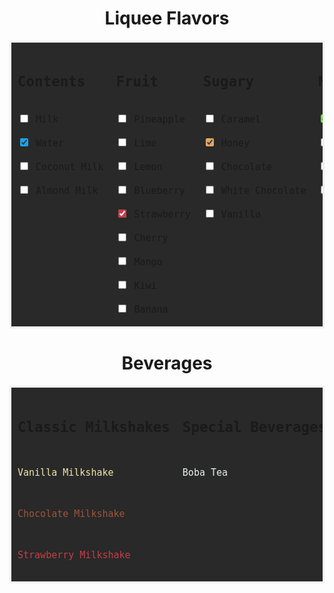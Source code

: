 <style>
.milk {accent-color: #FDFFF5; color: #FDFFF5;}
.water {accent-color: #1CA3EC; color: #1CA3EC;}
.coconut {accent-color: #F1EEE6; color: #F1EEE6;}
.almond {accent-color: #D6CFBE; color: #D6CFBE;}
.pineapple {accent-color: #FEEA63; color: #FEEA63;}
.lime {accent-color: #F3FCDA; color: #F3FCDA;}
.lemon {accent-color: #F3BF09; color: #F3BF09;}
.blueberry {accent-color: #4F86F7; color: #4F86F7;}
.strawberry {accent-color: #C43E4A; color: #C43E4A;}
.cherry {accent-color: #84172C; color: #84172C;}
.mango {accent-color: #FFBF34; color: #FFBF34;}
.kiwi {accent-color: #7A960F; color: #7A960F;}
.banana {accent-color: #EDC349; color: #EDC349;}
.caramel {accent-color: #DE793C; color: #DE793C;}
.honey {accent-color: #E0A761; color: #E0A761;}
.chocolate {accent-color: #9B5639; color: #9B5639;}
.white-chocolate {accent-color: #EDE6D6; color: #EDE6D6;}
.vanilla {accent-color: #F3E5AB; color: #F3E5AB;}
.slime {accent-color: #68EA34; color: #68EA34;}
.boba {accent-color: #E8EFEF; color: #E8EFEF;}
.pistachio {accent-color: #93C572; color: #93C572;}
.coffee {accent-color: #735343; color: #735343;}
</style>

<h1 style="text-align: center;">Liquee Flavors</h1>

<pre style="background: #292929; border-color: #EEEEEE; border-style: solid; display: flex; font-size: 15px;">
<div style="display: block; padding-left: 10px; padding-right: 10px">
<h2>Contents</h2>
<input type="checkbox" class="milk"> Milk<br>
<input type="checkbox" class="water" checked> Water<br>
<input type="checkbox" class="coconut"> Coconut Milk<br>
<input type="checkbox" class="almond"> Almond Milk<br>
</div>
<div style="display: block; padding-left: 10px; padding-right: 10px">
<h2>Fruit</h2>
<input type="checkbox" class="pineapple"> Pineapple<br>
<input type="checkbox" class="lime"> Lime<br>
<input type="checkbox" class="lemon"> Lemon<br>
<input type="checkbox" class="blueberry"> Blueberry<br>
<input type="checkbox" class="strawberry"checked> Strawberry<br>
<input type="checkbox" class="cherry"> Cherry<br>
<input type="checkbox" class="mango"> Mango<br>
<input type="checkbox" class="kiwi"> Kiwi<br>
<input type="checkbox" class="banana"> Banana<br>
</div>
<div style="display: block; padding-left: 10px; padding-right: 10px">
<h2>Sugary</h2>
<input type="checkbox" class="caramel"> Caramel<br>
<input type="checkbox" class="honey" checked> Honey<br>
<input type="checkbox" class="chocolate"> Chocolate<br>
<input type="checkbox" class="white-chocolate"> White Chocolate<br>
<input type="checkbox" class="vanilla"> Vanilla<br>
</div>
<div style="display: block; padding-left: 10px; padding-right: 10px">
<h2>Misc</h2>
<input type="checkbox" class="slime" checked> Slime<br>
<input type="checkbox" class="boba"> Boba Tea<br>
<input type="checkbox" class="pistachio"> Pistachio<br>
<input type="checkbox" class="coffee"> Coffee<br>
</div>
<pre style="background: #292929; border-color: #EEEEEE; border-style: solid; display: flex; font-size: 15px; height: 20px;">
<input type="checkbox" style="accent-color: #FFFFFF;"> = no art <input type="checkbox" style="accent-color: #FFFFFF;" checked> = has art<br></pre>
</pre>

<h1 style="text-align: center;">Beverages</h1>

<pre style="background: #292929; border-color: #EEEEEE; border-style: solid; display: flex; font-size: 15px;">
<div style="display: block; padding-left: 10px; padding-right: 10px">
<h2>Classic Milkshakes</h2>
<p class="vanilla">Vanilla Milkshake</p>
<p class="chocolate">Chocolate Milkshake</p>
<p class="strawberry">Strawberry Milkshake</p>
</div>
<div style="display: block; padding-left: 10px; padding-right: 10px">
<h2>Special Beverages</h2>
<p class="boba">Boba Tea</p>
</div>
</pre>